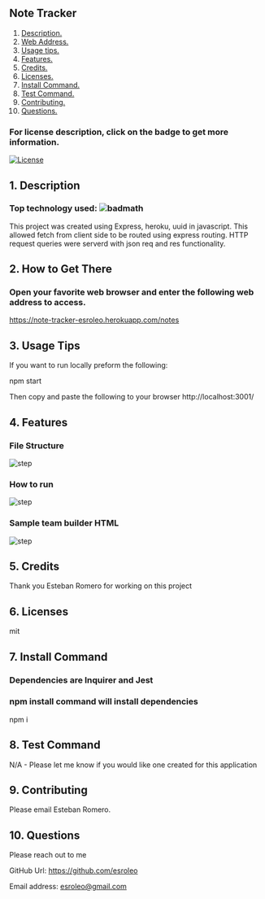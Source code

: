 

## Note Tracker

1. [ Description. ](#desc)
2. [ Web Address. ](#web-address)
3. [ Usage tips. ](#usage)
4. [ Features. ](#features)
5. [ Credits. ](#credits)
6. [ Licenses. ](#licenses)
7. [ Install Command. ](#commandInstall)
8. [ Test Command. ](#commandTest)
9. [ Contributing. ](#contributing)
9. [ Questions. ](#questions)

### For license description, click on the badge to get more information.
[![License](https://img.shields.io/badge/License-MIT%20-blue.svg)](https://opensource.org/licenses/mit)

<a name="desc"></a>
## 1. Description

### Top technology used:  ![badmath](https://img.shields.io/github/languages/top/nielsenjared/badmath)

This project was created using Express, heroku, uuid in javascript. This allowed fetch from client side to be routed using express routing.
HTTP request queries were serverd with json req and res functionality.

<a name="web-address"></a>
## 2. How to Get There

### Open your favorite web browser and enter the following web address to access.

https://note-tracker-esroleo.herokuapp.com/notes

<a name="usage"></a>
## 3. Usage Tips

If you want to run locally preform the following:

npm start

Then copy and paste the following to your browser http://localhost:3001/

<a name="features"></a>
## 4. Features

### File Structure
![step](./assets/images/file-structure.JPG?raw=true "file-structure.JPG")

### How to run
![step](./assets/images/how-to-run.JPG?raw=true "how-to-run.JPG")

### Sample team builder HTML

![step](./assets/images/dist-index-html.JPG?raw=true "dist-index-html.JPG")

<a name="credits"></a>
## 5. Credits

Thank you Esteban Romero for working on this project

<a name="licenses"></a>
## 6. Licenses

mit

<a name="commandInstall"></a>
## 7. Install Command

### Dependencies are Inquirer and Jest
### npm install command will install dependencies

npm i

<a name="commandTest"></a>
## 8. Test Command

N/A - Please let me know if you would like one created for this application

<a name="contributing"></a>
## 9. Contributing

Please email Esteban Romero.

<a name="questions"></a>
## 10. Questions

Please reach out to me

GitHub Url: https://github.com/esroleo

Email address: esroleo@gmail.com


